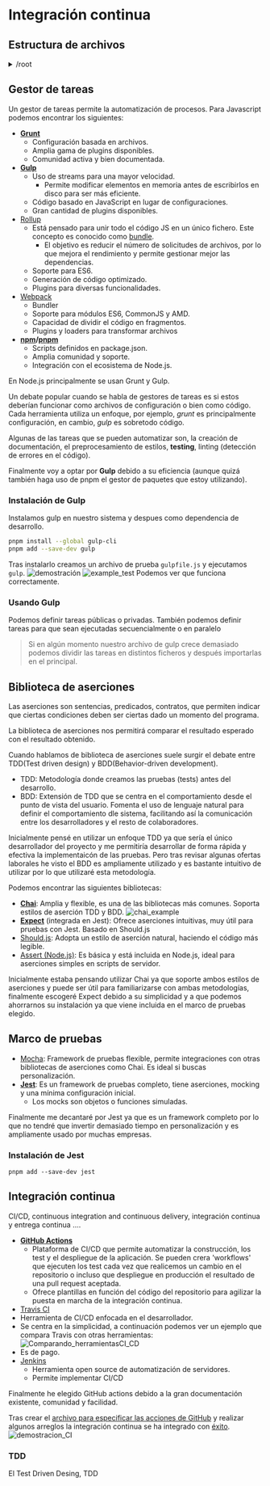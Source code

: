 # Integración continua
## Estructura de archivos
<details>
  <summary>/root </summary>

    │
    ├── /src                # Código fuente principal
    │   ├── /config         # Configuración (DB, entorno)
    │   ├── /controllers    # Controladores de la lógica de negocio
    │   ├── /models         # Modelos de datos
    │   ├── /public         # Archivos estáticos
    │   ├── /routes         # Rutas de Express
    │   ├── /services       # Lógica de microservicios
    │   ├── /views          # Plantillas, vistas
    │   └── app.js          # Archivo principal del servidor
    │
    
    │
    ├── /tests              # Pruebas unitarias y de integración
    │
    ├── /ci                 # Scripts y configuraciones para integración continua
    │
    ├── /docker             # Configuración Docker para despliegue
    │
    ├── /docs               # Documentación del proyecto y especificaciones
    │
    ├── .env                # Variables de entorno (excluidas del repositorio)
    ├── .gitignore          # Ignorar archivos innecesarios
    ├── docker-compose.yml  # Configuración para orquestar servicios
    ├── [README.md](http://readme.md/)           # Descripción del proyecto
    └── package.json        # Dependencias del proyecto
</details>

## Gestor de tareas
Un gestor de tareas permite la automatización de procesos.
Para Javascript podemos encontrar los siguientes:
- **[Grunt](https://gruntjs.com/)** 
  - Configuración basada en archivos.
  - Amplia gama de plugins disponibles.
  - Comunidad activa y bien documentada.
- **[Gulp](https://gulpjs.com/)**
  - Uso de streams para una mayor velocidad.
    - Permite modificar elementos en memoria antes de escribirlos en disco para ser más eficiente.
  - Código basado en JavaScript en lugar de configuraciones.
  - Gran cantidad de plugins disponibles.
- [Rollup](https://rollupjs.org/)
  - Está pensado para unir todo el código JS en un único fichero. Este concepto es conocido como [bundle](https://keepcoding.io/blog/que-es-un-javascript-bundle/).
    - El objetivo es reducir el número de solicitudes de archivos, por lo que mejora el rendimiento y permite gestionar mejor las dependencias.
  - Soporte para ES6.
  - Generación de código optimizado.
  - Plugins para diversas funcionalidades.
- [Webpack](https://webpack.js.org/)
  - Bundler
  - Soporte para módulos ES6, CommonJS y AMD.
  - Capacidad de dividir el código en fragmentos.
  - Plugins y loaders para transformar archivos
- **[npm](https://www.npmjs.com/)/[pnpm](https://pnpm.io/es/)**
  - Scripts definidos en package.json.
  - Amplia comunidad y soporte.
  - Integración con el ecosistema de Node.js.

En Node.js principalmente se usan Grunt y Gulp.

Un debate popular cuando se habla de gestores de tareas es si estos deberían funcionar como archivos de configuración o bien como código. Cada herramienta utiliza un enfoque, por ejemplo, *grunt* es principalmente configuración, en cambio, *gulp* es sobretodo código.

Algunas de las tareas que se pueden automatizar son, la creación de documentación, el preprocesamiento de estilos, **testing**, linting (detección de errores en el código).

Finalmente voy a optar por **Gulp** debido a su eficiencia (aunque quizá también haga uso de pnpm el gestor de paquetes que estoy utilizando). 

### Instalación de Gulp
Instalamos gulp en nuestro sistema y despues como dependencia de desarrollo.
```bash
pnpm install --global gulp-cli
pnpm add --save-dev gulp
```
Tras instalarlo creamos un archivo de prueba `gulpfile.js` y ejecutamos `gulp`.
![demostración](images/ejemplo_gulp.png)
![example_test](images/demostracion_test.png)
Podemos ver que funciona correctamente.

### Usando Gulp
Podemos definir tareas públicas o privadas. También podemos definir tareas para que sean ejecutadas secuencialmente o en paralelo
> Si en algún momento nuestro archivo de gulp crece demasiado podemos dividir las tareas en distintos ficheros y después importarlas en el principal. 
## Biblioteca de aserciones
Las aserciones son sentencias, predicados, contratos, que permiten indicar que ciertas condiciones deben ser ciertas dado un momento del programa.

La biblioteca de aserciones nos permitirá comparar el resultado esperado con el resultado obtenido.

Cuando hablamos de biblioteca de aserciones suele surgir el debate entre TDD(Test driven design) y BDD(Behavior-driven development).
- TDD: Metodología donde creamos las pruebas (tests) antes del desarrollo.
- BDD: Extensión de TDD que se centra en el comportamiento desde el punto de vista del usuario. Fomenta el uso de lenguaje natural para definir el comportamiento dle sistema, facilitando así la comunicación entre los desarrolladores y el resto de colaboradores.

Inicialmente pensé en utilizar un enfoque TDD ya que sería el único desarrollador del proyecto y me permitiría desarrollar de forma rápida y efectiva la implementaicón de las pruebas. Pero tras revisar algunas ofertas laborales he visto el BDD es ampliamente utilizado y es bastante intuitivo de utilizar por lo que utilizaré esta metodología.

Podemos encontrar las siguientes bibliotecas:
- **[Chai](https://www.chaijs.com/)**: Amplia y flexible, es una de las bibliotecas más comunes. Soporta estilos de aserción TDD y BDD.
  ![chai_example](images/estilos_asercion.png)
- **[Expect](https://github.com/Automattic/expect.js)** (integrada en Jest): Ofrece aserciones intuitivas, muy útil para pruebas con Jest. Basado en Should.js
- [Should.js](https://shouldjs.github.io/): Adopta un estilo de aserción natural, haciendo el código más legible.
- [Assert (Node.js)](https://nodejs.org/api/assert.html#assert): Es básica y está incluida en Node.js, ideal para aserciones simples en scripts de servidor.

Inicialmente estaba pensando utilizar Chai ya que soporte ambos estilos de aserciones y puede ser útil para familiarizarse con ambas metodologías, finalmente escogeré Expect debido a su simplicidad y a que podemos ahorrarnos su instalación ya que viene incluida en el marco de pruebas elegido.

## Marco de pruebas
- [Mocha](https://mochajs.org/): Framework de pruebas flexible, permite integraciones con otras bibliotecas de aserciones como Chai. Es ideal si buscas personalización.
- **[Jest](https://jestjs.io/)**: Es un framework de pruebas completo, tiene aserciones, mocking y una mínima configuración inicial.
  - Los mocks son objetos o funciones simuladas.

Finalmente me decantaré por Jest ya que es un framework completo por lo que no tendré que invertir demasiado tiempo en personalización y es ampliamente usado por muchas empresas.

### Instalación de Jest
`pnpm add --save-dev jest`

## Integración continua
CI/CD, continuous integration and continuous delivery, integración continua y entrega continua ....
- **[GitHub Actions](https://github.com/features/actions)**
  - Plataforma de CI/CD que permite automatizar la construcción, los test y el despliegue de la aplicación. Se pueden crera 'workflows' que ejecuten los test cada vez que realicemos un cambio en el repositorio o incluso que despliegue en producción el resultado de una pull request aceptada.
  - Ofrece plantillas en función del código del repositorio para agilizar la puesta en marcha de la integración continua.
- [Travis CI](https://www.travis-ci.com/product/) 
 - Herramienta de CI/CD enfocada en el desarrollador.
 - Se centra en la simplicidad, a continuación podemos ver un ejemplo que compara Travis con otras herramientas:
  ![Comparando_herramientasCI_CD](images/comparacion_CI_CD.png)
 - Es de pago.
- [Jenkins](https://www.jenkins.io/)
  - Herramienta open source de automatización de servidores.
  - Permite implementar CI/CD

Finalmente he elegido GitHub actions debido a la gran documentación existente, comunidad y facilidad.

Tras crear el [archivo para especificar las acciones de GitHub](../.github/workflows/pnpm-gulp.yml) y realizar algunos arreglos la integración continua se ha integrado con [éxito](hito1.md).
![demostracion_CI](images/demostracion_CI.png)

### TDD
El Test Driven Desing, TDD
